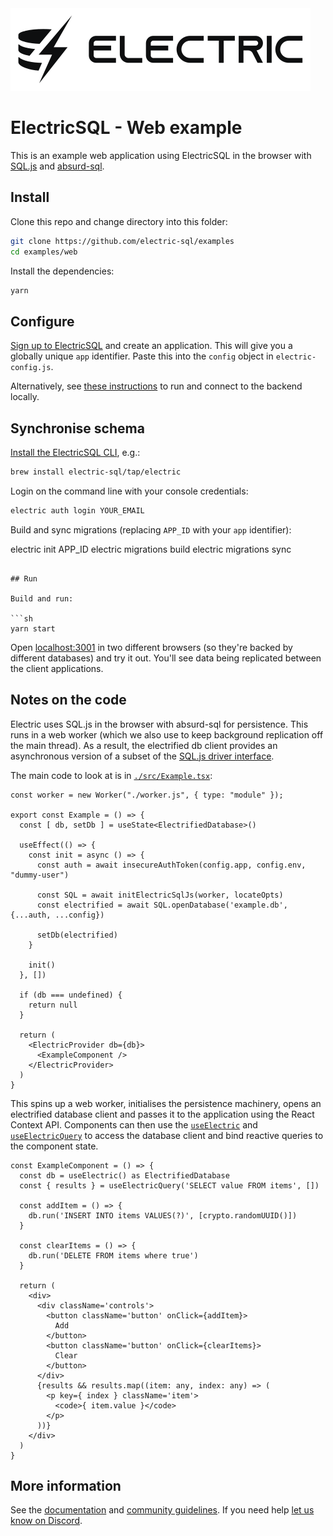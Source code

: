 <a href="https://electric-sql.com">
  <picture>
    <source media="(prefers-color-scheme: dark)"
        srcset="https://raw.githubusercontent.com/electric-sql/meta/main/identity/ElectricSQL-logo-light-trans.svg"
    />
    <source media="(prefers-color-scheme: light)"
        srcset="https://raw.githubusercontent.com/electric-sql/meta/main/identity/ElectricSQL-logo-black.svg"
    />
    <img alt="ElectricSQL logo"
        src="https://raw.githubusercontent.com/electric-sql/meta/main/identity/ElectricSQL-logo-black.svg"
    />
  </picture>
</a>

# ElectricSQL - Web example

This is an example web application using ElectricSQL in the browser with [SQL.js](https://sql.js.org) and [absurd-sql](https://github.com/jlongster/absurd-sql).

## Install

Clone this repo and change directory into this folder:

```sh
git clone https://github.com/electric-sql/examples
cd examples/web
```

Install the dependencies:

```sh
yarn
```

## Configure

[Sign up to ElectricSQL](https://console.electric-sql.com/auth/signup) and create an application. This will give you a globally unique `app` identifier. Paste this into the `config` object in `electric-config.js`.

Alternatively, see [these instructions](https://github.com/electric-sql/examples#running-the-backend-locally) to run and connect to the backend locally.

## Synchronise schema

[Install the ElectricSQL CLI](), e.g.:

```sh
brew install electric-sql/tap/electric
```

Login on the command line with your console credentials:

```sh
electric auth login YOUR_EMAIL
```

Build and sync migrations (replacing `APP_ID` with your `app` identifier):

electric init APP_ID
electric migrations build
electric migrations sync
```

## Run

Build and run:

```sh
yarn start
```

Open [localhost:3001](http://localhost:3001) in two different browsers (so they're backed by different databases) and try it out. You'll see data being replicated between the client applications.

## Notes on the code

Electric uses SQL.js in the browser with absurd-sql for persistence. This runs in a web worker (which we also use to keep background replication off the main thread). As a result, the electrified db client provides an asynchronous version of a subset of the [SQL.js driver interface](https://sql.js.org/documentation).

The main code to look at is in [`./src/Example.tsx`](./src/Example.tsx):

```tsx
const worker = new Worker("./worker.js", { type: "module" });

export const Example = () => {
  const [ db, setDb ] = useState<ElectrifiedDatabase>()

  useEffect(() => {
    const init = async () => {
      const auth = await insecureAuthToken(config.app, config.env, "dummy-user")

      const SQL = await initElectricSqlJs(worker, locateOpts)
      const electrified = await SQL.openDatabase('example.db', {...auth, ...config})

      setDb(electrified)
    }

    init()
  }, [])

  if (db === undefined) {
    return null
  }

  return (
    <ElectricProvider db={db}>
      <ExampleComponent />
    </ElectricProvider>
  )
}
```

This spins up a web worker, initialises the persistence machinery, opens an electrified database client and passes it to the application using the React Context API. Components can then use the [`useElectric`](https://electric-sql.com/docs/usage/frameworks#useelectric-hook) and [`useElectricQuery`](https://electric-sql.com/docs/usage/frameworks#useelectricquery-hook) to access the database client and bind reactive queries to the component state.

```tsx
const ExampleComponent = () => {
  const db = useElectric() as ElectrifiedDatabase
  const { results } = useElectricQuery('SELECT value FROM items', [])

  const addItem = () => {
    db.run('INSERT INTO items VALUES(?)', [crypto.randomUUID()])
  }

  const clearItems = () => {
    db.run('DELETE FROM items where true')
  }

  return (
    <div>
      <div className='controls'>
        <button className='button' onClick={addItem}>
          Add
        </button>
        <button className='button' onClick={clearItems}>
          Clear
        </button>
      </div>
      {results && results.map((item: any, index: any) => (
        <p key={ index } className='item'>
          <code>{ item.value }</code>
        </p>
      ))}
    </div>
  )
}
```

## More information

See the [documentation](https://electric-sql.com/docs) and [community guidelines](https://github.com/electric-sql/meta). If you need help [let us know on Discord](https://discord.gg/B7kHGwDcbj).
